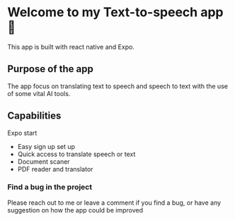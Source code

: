 # Welcome to my Text-to-speech app 👋

This app is built with react native and Expo.

## Purpose of the app

The app focus on translating text to speech and speech to text with the use of some vital AI tools. 

## Capabilities
Expo start
* Easy sign up set up
* Quick access to translate speech or text
* Document scaner
* PDF reader and translator

 
### Find a bug in the project
Please reach out to me or leave a comment if you find a bug, or have any suggestion on how the app could be improved
